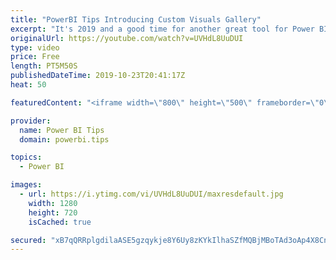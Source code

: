```yaml
---
title: "PowerBI Tips Introducing Custom Visuals Gallery"
excerpt: "It's 2019 and a good time for another great tool for Power BI.  I'm proud to announce the release of the Custom Visuals Gallery and Charts Building tool.    Gallery (Download Free Visualization Files) http://gallery.powerbi.tips  Charts (Free no code solution to building visualizations) http://charts.powerbi.tips"
originalUrl: https://youtube.com/watch?v=UVHdL8UuDUI
type: video
price: Free
length: PT5M50S
publishedDateTime: 2019-10-23T20:41:17Z
heat: 50

featuredContent: "<iframe width=\"800\" height=\"500\" frameborder=\"0\" src=\"https://www.youtube.com/embed/UVHdL8UuDUI\" allow=\"accelerometer; autoplay; encrypted-media; gyroscope; picture-in-picture\" allowfullscreen></iframe>"

provider:
  name: Power BI Tips
  domain: powerbi.tips

topics:
  - Power BI

images:
  - url: https://i.ytimg.com/vi/UVHdL8UuDUI/maxresdefault.jpg
    width: 1280
    height: 720
    isCached: true

secured: "xB7qQRRplgdilaASE5gzqykje8Y6Uy8zKYkIlhaSZfMQBjMBoTAd3oAp4X8CnBuRIR9xY/6MHkK0a9Pd1rOCAs6khxv/h1UWNAjEbasKMgIgAj45YASjMBDL1iJIte+c9GgBM7ZawuDuhZh4MfxQUfEGBBUT2xZF+1XwqjPwZGHXBNOJRm9VREJAJqcO/Z0nuV//HvnzduLivNeXbxpSK9fdFW0utAVRu0EfxVUxBRGX59pzQ7VsoLZAlBuAws6Ekth6sxSJ1qiycxPYk6ykdtpw43Ko+stfPk2rf4EIdf3Zwa9eQOc5J6GfsNrpKJgm8FG5Q/r+lM0mhLWWzRb9YsSdH/i8WfOoz5p2BqSiwcy/ujObmZPHTAzONuwbVItLu5Ea1Tgrv/6gx0agXNu1DOeIDW5rR7qpChQV440tkfA=;dBHai3xtw/DhQymXWiTZbA=="
---
```


